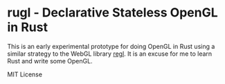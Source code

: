 # rugl - Declarative Stateless OpenGL in Rust

This is an early experimental prototype for doing OpenGL in Rust using a similar strategy to the WebGL library [regl](http://regl.party/). It is an excuse for me to learn Rust and write some OpenGL.

MIT License
